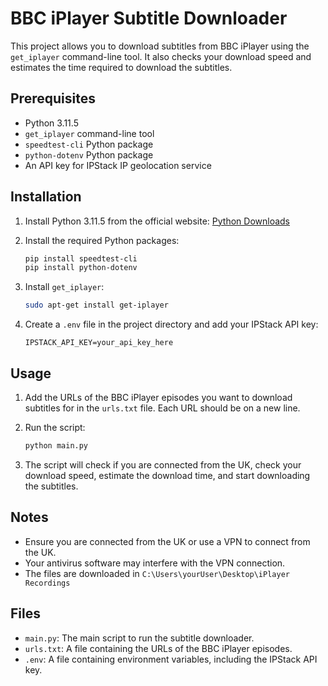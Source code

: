 # BBC iPlayer Subtitle Downloader

This project allows you to download subtitles from BBC iPlayer using the `get_iplayer` command-line tool. It also checks your download speed and estimates the time required to download the subtitles.

## Prerequisites

- Python 3.11.5
- `get_iplayer` command-line tool
- `speedtest-cli` Python package
- `python-dotenv` Python package
- An API key for IPStack IP geolocation service

## Installation

1. Install Python 3.11.5 from the official website: [Python Downloads](https://www.python.org/downloads/)

2. Install the required Python packages:
    ```sh
    pip install speedtest-cli
    pip install python-dotenv
    ```

3. Install `get_iplayer`:
    ```sh
    sudo apt-get install get-iplayer
    ```

4. Create a `.env` file in the project directory and add your IPStack API key:
    ```env
    IPSTACK_API_KEY=your_api_key_here
    ```

## Usage

1. Add the URLs of the BBC iPlayer episodes you want to download subtitles for in the `urls.txt` file. Each URL should be on a new line.

2. Run the script:
    ```sh
    python main.py
    ```

3. The script will check if you are connected from the UK, check your download speed, estimate the download time, and start downloading the subtitles.

## Notes

- Ensure you are connected from the UK or use a VPN to connect from the UK.
- Your antivirus software may interfere with the VPN connection.
- The files are downloaded in ``C:\Users\yourUser\Desktop\iPlayer Recordings``

## Files

- `main.py`: The main script to run the subtitle downloader.
- `urls.txt`: A file containing the URLs of the BBC iPlayer episodes.
- `.env`: A file containing environment variables, including the IPStack API key.

